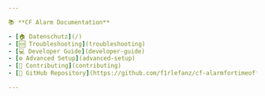 ```yaml
---

📚 **CF Alarm Documentation**

- [🏠 Datenschutz](/) 
- [🆘 Troubleshooting](troubleshooting)
- [💻 Developer Guide](developer-guide)
- [⚙️ Advanced Setup](advanced-setup)  
- [🤝 Contributing](contributing)
- [📱 GitHub Repository](https://github.com/f1rlefanz/cf-alarmfortimeoffice)

---
```

